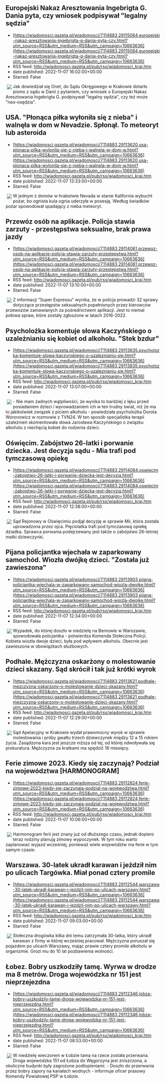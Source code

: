 ## Europejski Nakaz Aresztowania Ingebrigta G. Dania pyta, czy wniosek podpisywał "legalny sędzia"
 - [https://wiadomosci.gazeta.pl/wiadomosci/7,114883,29115084,europejski-nakaz-aresztowania-ingebrigta-g-dania-pyta-czy.html?utm_source=RSS&utm_medium=RSS&utm_campaign=10663636](https://wiadomosci.gazeta.pl/wiadomosci/7,114883,29115084,europejski-nakaz-aresztowania-ingebrigta-g-dania-pyta-czy.html?utm_source=RSS&utm_medium=RSS&utm_campaign=10663636)
 - RSS feed: http://wiadomosci.gazeta.pl/pub/rss/wiadomosci_kraj.htm
 - date published: 2022-11-07 16:02:00+00:00
 - Starred: False

<img align="left" hspace="4" src="https://bi.im-g.pl/im/85/c3/1b/z29111429M,Oswiecim--Miejsce-zabojstwa-26-latki.jpg" vspace="2" />Jak dowiedział się Onet, do Sądu Okręgowego w Krakowie dotarło pismo z sądu w Danii z pytaniem, czy wniosek o Europejski Nakaz Aresztowania Ingebrigta G. podpisywał "legalny sędzia", czy też może "neo-osędzia".

## USA. "Płonąca piłka wyłoniła się z nieba" i walnęła w dom w Nevadzie. Spłonął. To meteoryt lub asteroida
 - [https://wiadomosci.gazeta.pl/wiadomosci/7,114883,29113620,usa-plonaca-pilka-wylonila-sie-z-nieba-i-walnela-w-dom-w.html?utm_source=RSS&utm_medium=RSS&utm_campaign=10663636](https://wiadomosci.gazeta.pl/wiadomosci/7,114883,29113620,usa-plonaca-pilka-wylonila-sie-z-nieba-i-walnela-w-dom-w.html?utm_source=RSS&utm_medium=RSS&utm_campaign=10663636)
 - RSS feed: http://wiadomosci.gazeta.pl/pub/rss/wiadomosci_kraj.htm
 - date published: 2022-11-07 13:33:00+00:00
 - Starred: False

<img align="left" hspace="4" src="https://bi.im-g.pl/im/a9/c3/1b/z29114281M,Meteoryt-uderzyl-w-dom-w-Nevadzie.jpg" vspace="2" />W jednym z domów w hrabstwie Nevada w stanie Kalifornia wybuchł pożar, bo ognista kula ognia uderzyła w posesję. Według świadków pożar spowodował spadający z nieba meteoryt.

## Przewóz osób na aplikacje. Policja stawia zarzuty - przestępstwa seksualne, brak prawa jazdy
 - [https://wiadomosci.gazeta.pl/wiadomosci/7,114883,29114061,przewoz-osob-na-aplikacje-policja-stawia-zarzuty-przestepstwa.html?utm_source=RSS&utm_medium=RSS&utm_campaign=10663636](https://wiadomosci.gazeta.pl/wiadomosci/7,114883,29114061,przewoz-osob-na-aplikacje-policja-stawia-zarzuty-przestepstwa.html?utm_source=RSS&utm_medium=RSS&utm_campaign=10663636)
 - RSS feed: http://wiadomosci.gazeta.pl/pub/rss/wiadomosci_kraj.htm
 - date published: 2022-11-07 13:10:00+00:00
 - Starred: False

<img align="left" hspace="4" src="https://bi.im-g.pl/im/24/5b/1b/z28686884M,Samochod--zdjecie-ilustracyjne-.jpg" vspace="2" />Z informacji "Super Expressu" wynika, że w policja prowadzi 32 sprawy dotyczące przestępstw seksualnych popełnionych przez kierowców przewozów zamawianych za pośrednictwem aplikacji. Jest to niemal połowa spraw, które zostały zgłoszone w latach 2016-2022.

## Psycholożka komentuje słowa Kaczyńskiego o uzależnianiu się kobiet od alkoholu. "Stek bzdur"
 - [https://wiadomosci.gazeta.pl/wiadomosci/7,114883,29113835,psycholozka-komentuje-slowa-kaczynskiego-o-uzaleznianiu-sie.html?utm_source=RSS&utm_medium=RSS&utm_campaign=10663636](https://wiadomosci.gazeta.pl/wiadomosci/7,114883,29113835,psycholozka-komentuje-slowa-kaczynskiego-o-uzaleznianiu-sie.html?utm_source=RSS&utm_medium=RSS&utm_campaign=10663636)
 - RSS feed: http://wiadomosci.gazeta.pl/pub/rss/wiadomosci_kraj.htm
 - date published: 2022-11-07 13:07:00+00:00
 - Starred: False

<img align="left" hspace="4" src="https://bi.im-g.pl/im/8e/c3/1b/z29112462M,Jaroslaw-Kaczynski.jpg" vspace="2" />- Nie mam żadnych wątpliwości, że wynika to bardziej z lęku przed posiadaniem dzieci i wprowadzaniem ich w ten trudny świat, niż że ma to jakikolwiek związek z piciem alkoholu - powiedziała psycholożka Dorota Woronowicz w rozmowie z TVN24. W ten sposób specjalistka terapii uzależnień skomentowała słowa Jarosława Kaczyńskiego o związku alkoholu z niechęcią kobiet do rodzenia dzieci.

## Oświęcim. Zabójstwo 26-latki i porwanie dziecka. Jest decyzja sądu - Mia trafi pod tymczasową opiekę
 - [https://wiadomosci.gazeta.pl/wiadomosci/7,114883,29114084,oswiecim-zabojstwo-26-latki-i-porwanie-dziecka-jest-decyzja.html?utm_source=RSS&utm_medium=RSS&utm_campaign=10663636](https://wiadomosci.gazeta.pl/wiadomosci/7,114883,29114084,oswiecim-zabojstwo-26-latki-i-porwanie-dziecka-jest-decyzja.html?utm_source=RSS&utm_medium=RSS&utm_campaign=10663636)
 - RSS feed: http://wiadomosci.gazeta.pl/pub/rss/wiadomosci_kraj.htm
 - date published: 2022-11-07 12:38:00+00:00
 - Starred: False

<img align="left" hspace="4" src="https://bi.im-g.pl/im/85/c3/1b/z29111429M,Oswiecim--Miejsce-zabojstwa-26-latki.jpg" vspace="2" />Sąd Rejonowy w Oświęcimiu podjął decyzję w sprawie Mii, która została uprowadzona przez ojca. Pięciolatka trafi pod tymczasową opiekę dziadka. Sprawca porwania podejrzewany jest także o zabójstwo 26-letniej matki dziewczynki.

## Pijana policjantka wjechała w zaparkowany samochód. Wiozła dwójkę dzieci. "Została już zawieszona"
 - [https://wiadomosci.gazeta.pl/wiadomosci/7,114883,29113903,pijana-policjantka-wjechala-w-zaparkowany-samochod-wiozla-dwojke.html?utm_source=RSS&utm_medium=RSS&utm_campaign=10663636](https://wiadomosci.gazeta.pl/wiadomosci/7,114883,29113903,pijana-policjantka-wjechala-w-zaparkowany-samochod-wiozla-dwojke.html?utm_source=RSS&utm_medium=RSS&utm_campaign=10663636)
 - RSS feed: http://wiadomosci.gazeta.pl/pub/rss/wiadomosci_kraj.htm
 - date published: 2022-11-07 12:34:00+00:00
 - Starred: False

<img align="left" hspace="4" src="https://bi.im-g.pl/im/39/bc/1b/z29084985M,Wypadek---zdjecie-ilustracyjne.jpg" vspace="2" />Wypadek, do której doszło w niedzielę na Bemowie w Warszawie, spowodowała policjantka - potwierdza Komenda Stołeczna Policji. Kobieta wiozła dwoje dzieci, była pod wpływem alkoholu. Obecnie jest zawieszona w obowiązkach służbowych.

## Podhale. Mężczyzna oskarżony o molestowanie dzieci skazany. Sąd skrócił i tak już krótki wyrok
 - [https://wiadomosci.gazeta.pl/wiadomosci/7,114883,29113621,podhale-mezczyzna-oskarzony-o-molestowanie-dzieci-skazany.html?utm_source=RSS&utm_medium=RSS&utm_campaign=10663636](https://wiadomosci.gazeta.pl/wiadomosci/7,114883,29113621,podhale-mezczyzna-oskarzony-o-molestowanie-dzieci-skazany.html?utm_source=RSS&utm_medium=RSS&utm_campaign=10663636)
 - RSS feed: http://wiadomosci.gazeta.pl/pub/rss/wiadomosci_kraj.htm
 - date published: 2022-11-07 12:29:00+00:00
 - Starred: False

<img align="left" hspace="4" src="https://bi.im-g.pl/im/95/6d/1b/z28758165M,Ogloszenie-wyroku--zdjecie-ilustracyjne-.jpg" vspace="2" />Sąd Apelacyjny w Krakowie wydał prawomocny wyrok w sprawie molestowania i próby gwałtu trzech dziewczynek między 12 a 15 rokiem życia. Zasądzona kara jest jeszcze niższa od tej, od której odwoływała się prokuratura. Mężczyzna za kratkami ma spędzić 16 miesięcy.

## Ferie zimowe 2023. Kiedy się zaczynają? Podział na województwa [HARMONOGRAM]
 - [https://wiadomosci.gazeta.pl/wiadomosci/7,114883,29112824,ferie-zimowe-2023-kiedy-sie-zaczynaja-podzial-na-wojewodztwa.html?utm_source=RSS&utm_medium=RSS&utm_campaign=10663636](https://wiadomosci.gazeta.pl/wiadomosci/7,114883,29112824,ferie-zimowe-2023-kiedy-sie-zaczynaja-podzial-na-wojewodztwa.html?utm_source=RSS&utm_medium=RSS&utm_campaign=10663636)
 - RSS feed: http://wiadomosci.gazeta.pl/pub/rss/wiadomosci_kraj.htm
 - date published: 2022-11-07 10:06:00+00:00
 - Starred: False

<img align="left" hspace="4" src="https://bi.im-g.pl/im/b6/c0/1a/z28050102M.jpg" vspace="2" />Harmonogram ferii jest znany już od dłuższego czasu, jednak dopiero teraz rodziny planują zimowy wypoczynek. W tym roku warto zaplanować wyjazd wcześniej, ponieważ wiele województw ma ferie w tym samym czasie.

## Warszawa. 30-latek ukradł karawan i jeździł nim po ulicach Targówka. Miał ponad cztery promile
 - [https://wiadomosci.gazeta.pl/wiadomosci/7,114883,29112544,warszawa-30-latek-ukradl-karawan-i-jezdzil-nim-po-ulicach-warszawy.html?utm_source=RSS&utm_medium=RSS&utm_campaign=10663636](https://wiadomosci.gazeta.pl/wiadomosci/7,114883,29112544,warszawa-30-latek-ukradl-karawan-i-jezdzil-nim-po-ulicach-warszawy.html?utm_source=RSS&utm_medium=RSS&utm_campaign=10663636)
 - RSS feed: http://wiadomosci.gazeta.pl/pub/rss/wiadomosci_kraj.htm
 - date published: 2022-11-07 09:03:00+00:00
 - Starred: False

<img align="left" hspace="4" src="https://bi.im-g.pl/im/84/c3/1b/z29112708M,Mezczyzna-zostal-zatrzymany-w-Warszawie.jpg" vspace="2" />Stołeczna drogówka kilka dni temu zatrzymała 30-latka, który ukradł karawan z firmy w której wcześniej pracował. Mężczyzna poruszał się pojazdem po ulicach Warszawy, mając prawie cztery promile alkoholu w organizmie. Grozi mu do 10 lat pozbawienia wolności.

## Łobez. Bobry uszkodziły tamę. Wyrwa w drodze ma 8 metrów. Droga wojewódzka nr 151 jest nieprzejezdna
 - [https://wiadomosci.gazeta.pl/wiadomosci/7,114883,29112346,lobza-bobry-uszkodzily-tame-droga-wojewodzka-nr-151-jest-nieprzejezdna.html?utm_source=RSS&utm_medium=RSS&utm_campaign=10663636](https://wiadomosci.gazeta.pl/wiadomosci/7,114883,29112346,lobza-bobry-uszkodzily-tame-droga-wojewodzka-nr-151-jest-nieprzejezdna.html?utm_source=RSS&utm_medium=RSS&utm_campaign=10663636)
 - RSS feed: http://wiadomosci.gazeta.pl/pub/rss/wiadomosci_kraj.htm
 - date published: 2022-11-07 08:53:00+00:00
 - Starred: False

<img align="left" hspace="4" src="https://bi.im-g.pl/im/a1/c3/1b/z29112481M,Woda-uszkodzila-droge-wojewodzka.jpg" vspace="2" />W niedzielę wieczorem w Łobzie tama na rzece została przerwana. Droga wojewódzka 151 od Łobza do Węgorzyna jest zniszczona, a okoliczne budynki były zagrożone podtopieniami. - Doszło do przerwania przez bobry zapory na kanałach wodnych - informuje oficer prasowy Komendy Powiatowej PSP w Łobzie.
